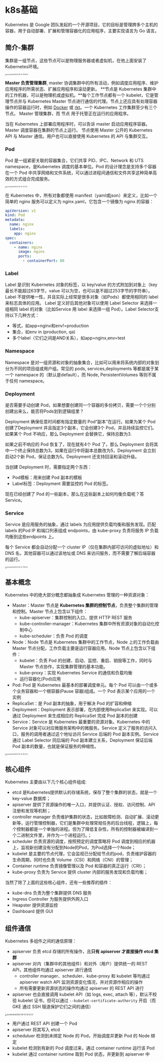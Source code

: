 # k8s基础

Kubernetes 是 Google 团队发起的一个开源项目，它的目标是管理跨多个主机的容器，用于自动部署、扩展和管理容器化的应用程序，主要实现语言为 Go 语言。

## 简介-集群

集群是一组节点，这些节点可以是物理服务器或者虚拟机，在他上面安装了Kubernetes环境。

<img src="./k8sbase.assets/k8sbasequn.png" alt="screenshot2024-08-12 17.08.42" style="zoom:33%;" />

**Master 负责管理集群**, master 协调集群中的所有活动，例如调度应用程序、维护应用程序的所需状态、扩展应用程序和滚动更新。 **节点是 Kubernetes 集群中的工作机器，可以是物理机或虚拟机。**每个工作节点都有一个 kubelet，它是管理节点并与 Kubernetes Master 节点进行通信的代理。节点上还应具有处理容器操作的容器运行时，例如 [Docker](https://www.docker.com/) 或 [rkt](https://coreos.com/rkt/)。一个 Kubernetes 工作集群至少有三个节点。 Master 管理集群，而 节点 用于托管正在运行的应用程序。

当在 Kubernetes 上部署应用程序时，可以告诉 master 启动应用程序容器。Master 调度容器在集群的节点上运行。 节点使用 Master 公开的 Kubernetes API 与 Master 通信。用户也可以直接使用 Kubernetes 的 API 与集群交互。

### Pod

Pod 是一组紧密关联的容器集合，它们共享 PID、IPC、Network 和 UTS namespace，是Kubernetes 调度的基本单位。Pod 的设计理念是支持多个容器在一个 Pod 中共享网络和文件系统，可以通过进程间通信和文件共享这种简单高效的方式组合完成服务。

<img src="./k8sbase.assets/podppppp.png" alt="screenshot2024-08-12 17.11.32" style="zoom: 33%;" />

在 Kubernetes 中，所有对象都使用 manifest（yaml或json）来定义，比如一个简单的 nginx 服务可以定义为 nginx.yaml，它包含一个镜像为 nginx 的容器：

```yaml
apiVersion: v1
kind: Pod
metadata:  
  name: nginx  
  labels:    
    app: nginx
spec:  
  containers:  
    - name: nginx    
      image: nginx    
      ports:    
      	- containerPort: 80
```

### Label

Label 是识别 Kubernetes 对象的标签，以 key/value 的方式附加到对象上（key最长不能超过63字节，value 可以为空，也可以是不超过253字节的字符串）。 Label 不提供唯一性，并且实际上经常是很多对象（如Pods）都使用相同的 label 来标志具体的应用。 Label 定义好后其他对象可以使用 Label Selector 来选择一组相同 label 的对象（比如Service 用 label 来选择一组 Pod）。Label Selector支持以下几种方式：

- 等式，如app=nginx和env!=production
- 集合，如env in (production, qa)
- 多个label（它们之间是AND关系），如app=nginx,env=test

### Namespace

Namespace 是对一组资源和对象的抽象集合，比如可以用来将系统内部的对象划分为不同的项目组或用户组。常见的 pods, services,deployments 等都是属于某一个 namespace 的（默认是default），而 Node, PersistentVolumes 等则不属于任何 namespace。

### Deployment

是否需要手动创建 Pod，如果想要创建同一个容器的多份拷贝，需要一个个分别创建出来么，能否将Pods划到逻辑组里？

Deployment 确保任意时间都有指定数量的 Pod“副本”在运行。如果为某个 Pod 创建了Deployment 并且指定3个副本，它会创建3个 Pod，并且持续监控它们。如果某个 Pod 不响应，那么 Deployment 会替换它，保持总数为3.

如果之前不响应的 Pod 恢复了，现在就有4个 Pod 了，那么 Deployment 会将其中一个终止保持总数为3。如果在运行中将副本总数改为5，Deployment 会立刻启动2个新 Pod，保证总数为5。Deployment 还支持回滚和滚动升级。

当创建 Deployment 时，需要指定两个东西：

- Pod模板：用来创建 Pod 副本的模板
- Label标签：Deployment 需要监控的 Pod 的标签。

现在已经创建了 Pod 的一些副本，那么在这些副本上如何均衡负载呢？答 Service。

### Service

Service 是应用服务的抽象，通过 labels 为应用提供负载均衡和服务发现。匹配 labels 的Pod IP 和端口列表组成 endpoints，由 kube-proxy 负责将服务 IP 负载均衡到这些endpoints 上。

每个 Service 都会自动分配一个 cluster IP（仅在集群内部可访问的虚拟地址）和 DNS 名，其他容器可以通过该地址或 DNS 来访问服务，而不需要了解后端容器的运行。

<img src="./k8sbase.assets/servicessss.png" alt="screenshot2024-08-12 17.18.30" style="zoom:33%;" />

## 基本概念

Kubernetes 中的绝大部分概念都抽象成 Kubernetes 管理的一种资源对象：

- Master：Master 节点是 **Kubernetes 集群的控制节点**，负责整个集群的管理和控制。Master 节点上包含以下组件：
  - kube-apiserver：集群控制的入口，提供 HTTP REST 服务
  - kube-controller-manager：Kubernetes 集群中所有资源对象的自动化控制中心
  - kube-scheduler：负责 Pod 的调度
- Node：Node 节点是 Kubernetes 集群中的工作节点，Node 上的工作负载由 Master 节点分配，工作负载主要是运行容器应用。Node 节点上包含以下组件：
  - kubelet：负责 Pod 的创建、启动、监控、重启、销毁等工作，同时与 Master 节点协作，实现集群管理的基本功能。
  - kube-proxy：实现 Kubernetes Service 的通信和负载均衡
  - 运行容器化(Pod)应用
- Pod: Pod 是 Kubernetes 最基本的部署调度单元。每个 Pod 可以由一个或多个业务容器和一个根容器(Pause 容器)组成。一个 Pod 表示某个应用的一个实例
- ReplicaSet：是 Pod 副本的抽象，用于解决 Pod 的扩容和伸缩
- Deployment：Deployment 表示部署，在内部使用ReplicaSet 来实现。可以通过 Deployment 来生成相应的 ReplicaSet 完成 Pod 副本的创建
- Service：Service 是 Kubernetes 最重要的资源对象。Kubernetes 中的 Service 对象可以对应微服务架构中的微服务。Service 定义了服务的访问入口，服务的调用者通过这个地址访问 Service 后端的 Pod 副本实例。Service 通过 Label Selector 同后端的 Pod 副本建立关系，Deployment 保证后端Pod 副本的数量，也就是保证服务的伸缩性。

<img src="./k8sbase.assets/archhhh.png" alt="screenshot2024-08-12 18.33.51" style="zoom: 33%;" />

## 核心组件

Kubernetes 主要由以下几个核心组件组成:

- etcd 是Kubernetes提供默认的存储系统，保存了整个集群的状态，就是一个 key-value 数据库；
- apiserver 提供了资源操作的唯一入口，并提供认证、授权、访问控制、API 注册和发现等机制；
- controller manager 负责维护集群的状态，比如故障检测、自动扩展、滚动更新等，运行管理控制器，它们是集群中处理常规任务的后台线程，逻辑上，每个控制器都是一个单独的进程。但为了降低复杂性，所有的控制器被编译到一个二进制文件里，并作为一个进程运行。；
- scheduler 负责资源的调度，按照预定的调度策略将 Pod 调度到相应的机器上，监视新创建没有分配到Node的Pod，为Pod选择一个Node；
- kubelet 是主要的节点代理，它会监视已分配给节点的pod，负责维护容器的生命周期，同时也负责 Volume（CSI）和网络（CNI）的管理；
- Container runtime 负责镜像管理以及 Pod 和容器的真正运行（CRI）；
- kube-proxy 负责为 Service 提供 cluster 内部的服务发现和负载均衡；

当然了除了上面的这些核心组件，还有一些推荐的插件：

- kube-dns 负责为整个集群提供 DNS 服务
- Ingress Controller 为服务提供外网入口
- Heapster 提供资源监控
- Dashboard 提供 GUI



## 组件通信

Kubernetes 多组件之间的通信原理：

- apiserver 负责 etcd 存储的所有操作，且**只有 apiserver 才直接操作 etcd 集群**
- apiserver 对内（集群中的其他组件）和对外（用户）提供统一的 REST API，其他组件均通过 apiserver 进行通信
  - controller manager、scheduler、kube-proxy 和 kubelet 等均通过 apiserver watch API 监测资源变化情况，并对资源作相应的操作
  - 所有需要更新资源状态的操作均通过 apiserver 的 REST API 进行
- apiserver 也会直接调用 kubelet API（如 logs, exec, attach 等），默认不校验 kubelet 证书，但可以通过 `--kubelet-certificate-authority` 开启（而 GKE 通过 SSH 隧道保护它们之间的通信）

<img src="./k8sbase.assets/createpod.png" alt="screenshot2024-08-12 18.42.53" style="zoom: 40%;" />

- 用户通过 REST API 创建一个 Pod
- apiserver 将其写入 etcd
- scheduluer 检测到未绑定 Node 的 Pod，开始调度并更新 Pod 的 Node 绑定
- kubelet 检测到有新的 Pod 调度过来，通过 container runtime 运行该 Pod
- kubelet 通过 container runtime 取到 Pod 状态，并更新到 apiserver 中